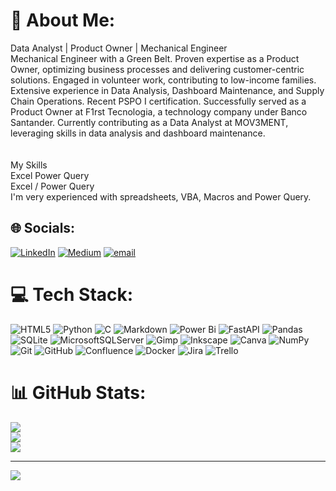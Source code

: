 # 💫 About Me:
Data Analyst | Product Owner | Mechanical Engineer<br>Mechanical Engineer with a Green Belt. Proven expertise as a Product Owner, optimizing business processes and delivering customer-centric solutions. Engaged in volunteer work, contributing to low-income families. Extensive experience in Data Analysis, Dashboard Maintenance, and Supply Chain Operations. Recent PSPO I certification. Successfully served as a Product Owner at F1rst Tecnologia, a technology company under Banco Santander. Currently contributing as a Data Analyst at MOV3MENT, leveraging skills in data analysis and dashboard maintenance.<br><br><br>My Skills<br>Excel Power Query<br>Excel / Power Query<br>I'm very experienced with spreadsheets, VBA, Macros and Power Query.<br>

## 🌐 Socials:
[![LinkedIn](https://img.shields.io/badge/LinkedIn-%230077B5.svg?logo=linkedin&logoColor=white)](https://linkedin.com/in/www.linkedin.com/in/stephano-tonelli) [![Medium](https://img.shields.io/badge/Medium-12100E?logo=medium&logoColor=white)](https://medium.com/@https://medium.com/@stephano_morales) [![email](https://img.shields.io/badge/Email-D14836?logo=gmail&logoColor=white)](mailto:Stephano_morales@hotmail.com) 

# 💻 Tech Stack:
![HTML5](https://img.shields.io/badge/html5-%23E34F26.svg?style=for-the-badge&logo=html5&logoColor=white) ![Python](https://img.shields.io/badge/python-3670A0?style=for-the-badge&logo=python&logoColor=ffdd54) ![C](https://img.shields.io/badge/c-%2300599C.svg?style=for-the-badge&logo=c&logoColor=white) ![Markdown](https://img.shields.io/badge/markdown-%23000000.svg?style=for-the-badge&logo=markdown&logoColor=white) ![Power Bi](https://img.shields.io/badge/power_bi-F2C811?style=for-the-badge&logo=powerbi&logoColor=black) ![FastAPI](https://img.shields.io/badge/FastAPI-005571?style=for-the-badge&logo=fastapi) ![Pandas](https://img.shields.io/badge/pandas-%23150458.svg?style=for-the-badge&logo=pandas&logoColor=white) ![SQLite](https://img.shields.io/badge/sqlite-%2307405e.svg?style=for-the-badge&logo=sqlite&logoColor=white) ![MicrosoftSQLServer](https://img.shields.io/badge/Microsoft%20SQL%20Server-CC2927?style=for-the-badge&logo=microsoft%20sql%20server&logoColor=white) ![Gimp](https://img.shields.io/badge/Gimp-657D8B?style=for-the-badge&logo=gimp&logoColor=FFFFFF) ![Inkscape](https://img.shields.io/badge/Inkscape-e0e0e0?style=for-the-badge&logo=inkscape&logoColor=080A13) ![Canva](https://img.shields.io/badge/Canva-%2300C4CC.svg?style=for-the-badge&logo=Canva&logoColor=white) ![NumPy](https://img.shields.io/badge/numpy-%23013243.svg?style=for-the-badge&logo=numpy&logoColor=white) ![Git](https://img.shields.io/badge/git-%23F05033.svg?style=for-the-badge&logo=git&logoColor=white) ![GitHub](https://img.shields.io/badge/github-%23121011.svg?style=for-the-badge&logo=github&logoColor=white) ![Confluence](https://img.shields.io/badge/confluence-%23172BF4.svg?style=for-the-badge&logo=confluence&logoColor=white) ![Docker](https://img.shields.io/badge/docker-%230db7ed.svg?style=for-the-badge&logo=docker&logoColor=white) ![Jira](https://img.shields.io/badge/jira-%230A0FFF.svg?style=for-the-badge&logo=jira&logoColor=white) ![Trello](https://img.shields.io/badge/Trello-%23026AA7.svg?style=for-the-badge&logo=Trello&logoColor=white)
# 📊 GitHub Stats:
![](https://github-readme-stats.vercel.app/api?username=StephanoTonelli&theme=dark&hide_border=false&include_all_commits=true&count_private=true)<br/>
![](https://nirzak-streak-stats.vercel.app/?user=StephanoTonelli&theme=dark&hide_border=false)<br/>
![](https://github-readme-stats.vercel.app/api/top-langs/?username=StephanoTonelli&theme=dark&hide_border=false&include_all_commits=true&count_private=true&layout=compact)

---
[![](https://visitcount.itsvg.in/api?id=StephanoTonelli&icon=0&color=1)](https://visitcount.itsvg.in)

<!-- Proudly created with GPRM ( https://gprm.itsvg.in ) -->